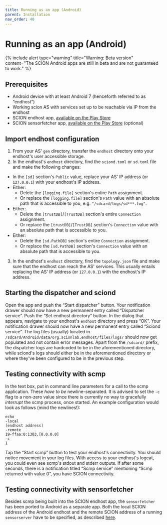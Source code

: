 ```yaml
---
title: Running as an app (Android)
parent: Installation
nav_order: 40
---
```


# Running as an app (Android)

{% include alert type="warning" title="Warning: Beta version" content="The SCION Android apps are still in beta and are not guaranteed to work." %}

## Prerequisites
- Android device with at least Android 7 (henceforth referred to as “endhost”)
- Working scion AS with services set up to be reachable via IP from the endhost
- SCION endhost app, [available on the Play Store](https://play.google.com/store/apps/details?id=org.scionlab.endhost)
- SCION sensorfetcher app, [available on the Play Store](https://play.google.com/store/apps/details?id=org.scionlab.sensorfetcher) (optional)

## Import endhost configuration
1. From your AS' `gen` directory, transfer the `endhost` directory onto your endhost's user accessible storage.
2. In the endhost's `endhost` directory, find the `sciond.toml` or `sd.toml` file and make the following changes:
  - In the `[sd]` section's `Public` value, replace your AS' IP address (or `127.0.0.1`) with your endhost's IP address.
  - Either:
    - Delete the `[logging.file]` section's entire `Path` assignment.
    - Or replace the `[logging.file]` section's `Path` value with an absolute path that is accessible to you, e.g. `"/sdcard/logs/sd***.log"`.
  - Either:
    - Delete the `[trustDB]`/`[TrustDB]` section's entire `Connection` assignment.
    - Or replace the `[trustDB]`/`[TrustDB]` section's `Connection` value with an absolute path that is accessible to you.
  - Either:
    - Delete the `[sd.PathDB]` section's entire `Connection` assignment.
    - Or replace the `[sd.PathDB]` section's `Connection` value with an absolute path that is accessible to you.
3. In the endhost's `endhost` directory, find the `topology.json` file and make sure that the endhost can reach the AS' services.
This usually entails replacing the AS' IP address (or `127.0.0.1`) with the endhost's IP address.

## Starting the dispatcher and sciond
Open the app and push the “Start dispatcher” button. Your notification drawer should now have a new permanent entry called “Dispatcher service”.
Push the “Set endhost directory” button. In the dialog that appears, navigate to your endhost's `endhost` directory and press “OK”. Your notification drawer should now have a new permanent entry called “Sciond service”.
The log files (usually) located in `/sdcard/Android/data/org.scionlab.endhost/files/logs/` should now get populated and not contain error messages.
Apart from the `/sdcard/` prefix, the dispatcher logs are hardcoded to be in the aforementioned directory, while sciond's logs should either be in the aforementioned directory or where they've been configured to be in the previous step.

## Testing connectivity with scmp
In the text box, put in command line parameters for a call to the scmp application. These *have to be* newline-separated.
It is advised to set the `-c` flag to a non-zero value since there is currently no way to gracefully *interrupt* the scmp process, once started.
An example configuration would look as follows (mind the newlines!):
```
echo
-local
[endhost address]
-remote
19-ffaa:0:1303,[0.0.0.0]
-c
1
```
Tap the “Start scmp” button to test your endhost's connectivity.
You should notice movement in your log files.
With access to your endhost's logcat, you could even see scmp's stdout and stderr outputs.
If after some seconds, there is a notification titled “Scmp service” mentioning “Scmp returned with value 0”, you have SCION connectivity.

## Testing connectivity with sensorfetcher
Besides scmp being built into the SCION endhost app, the `sensorfetcher` has been ported to Android as a separate app. Both the local SCION address of the Android endhost and the remote SCION address of a running `sensorserver` have to be specified, as described [here](../apps/fetch_sensor_readings.html).
